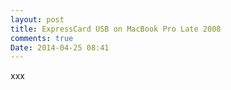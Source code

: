 ```yaml
---
layout: post
title: ExpressCard USB on MacBook Pro Late 2008
comments: true
Date: 2014-04-25 08:41 
---
```


xxx